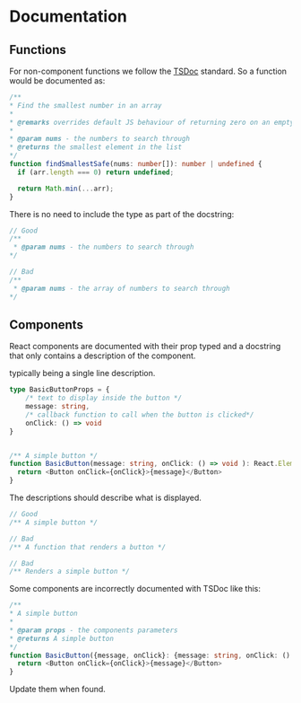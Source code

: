 # Documentation

## Functions

For non-component functions we follow the [TSDoc](https://tsdoc.org/) standard.
So a function would be documented as:

```typescript
/**
* Find the smallest number in an array
* 
* @remarks overrides default JS behaviour of returning zero on an empty array
* 
* @param nums - the numbers to search through
* @returns the smallest element in the list
*/
function findSmallestSafe(nums: number[]): number | undefined {
  if (arr.length === 0) return undefined;

  return Math.min(...arr);
}
```

There is no need to include the type as part of the docstring:

```typescript
// Good
/**
 * @param nums - the numbers to search through
*/

// Bad
/**
 * @param nums - the array of numbers to search through
*/
```

## Components

React components are documented with their prop typed and a docstring that only contains a description of the component.

typically being a single line description.

```typescript
type BasicButtonProps = {
    /* text to display inside the button */
    message: string,
    /* callback function to call when the button is clicked*/
    onClick: () => void
}


/** A simple button */
function BasicButton(message: string, onClick: () => void ): React.Element {
  return <Button onClick={onClick}>{message}</Button>
}
```

The descriptions should describe what is displayed. 

```typescript
// Good
/** A simple button */

// Bad
/** A function that renders a button */

// Bad
/** Renders a simple button */
```

Some components are incorrectly documented with TSDoc like this:

```typescript
/**
* A simple button 
* 
* @param props - the components parameters
* @returns A simple button
*/
function BasicButton({message, onClick}: {message: string, onClick: () => void } ): React.Element {
  return <Button onClick={onClick}>{message}</Button>
}
```

Update them when found.

